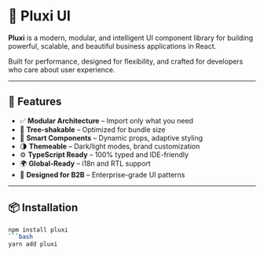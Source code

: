 # 🌟 Pluxi UI

**Pluxi** is a modern, modular, and intelligent UI component library for building powerful, scalable, and beautiful business applications in React.

Built for performance, designed for flexibility, and crafted for developers who care about user experience.

---

## 🚀 Features

- ✅ **Modular Architecture** – Import only what you need
- 🎯 **Tree-shakable** – Optimized for bundle size
- 🧠 **Smart Components** – Dynamic props, adaptive styling
- 🌗 **Themeable** – Dark/light modes, brand customization
- ⚙️ **TypeScript Ready** – 100% typed and IDE-friendly
- 🌍 **Global-Ready** – i18n and RTL support
- 🧩 **Designed for B2B** – Enterprise-grade UI patterns

---

## 📦 Installation

```bash
npm install pluxi
```bash
yarn add pluxi

